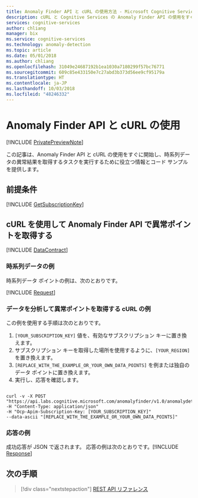 ```yaml
---
title: Anomaly Finder API と cURL の使用方法 - Microsoft Cognitive Services | Microsoft Docs
description: cURL と Cognitive Services の Anomaly Finder API の使用をすぐに開始するために役立つ情報を提供します。
services: cognitive-services
author: chliang
manager: bix
ms.service: cognitive-services
ms.technology: anomaly-detection
ms.topic: article
ms.date: 05/01/2018
ms.author: chliang
ms.openlocfilehash: 31049e24687192b1ea1030a7180299f57bc76771
ms.sourcegitcommit: 609c85e433150e7c27abd3b373d56ee9cf95179a
ms.translationtype: HT
ms.contentlocale: ja-JP
ms.lasthandoff: 10/03/2018
ms.locfileid: "48246332"
---
```

# <a name="use-the-anomaly-finder-api-with-curl"></a>Anomaly Finder API と cURL の使用

[!INCLUDE [PrivatePreviewNote](../../../../../includes/cognitive-services-anomaly-finder-private-preview-note.md)]

この記事は、Anomaly Finder API と cURL の使用をすぐに開始し、時系列データの異常結果を取得するタスクを実行するために役立つ情報とコード サンプルを提供します。

## <a name="prerequisites"></a>前提条件

[!INCLUDE [GetSubscriptionKey](../includes/get-subscription-key.md)]

## <a name="getting-anomaly-points-with-the-anomaly-finder-api-using-curl"></a>cURL を使用して Anomaly Finder API で異常ポイントを取得する 

[!INCLUDE [DataContract](../includes/datacontract.md)]

### <a name="example-of-time-series-data"></a>時系列データの例

時系列データ ポイントの例は、次のとおりです。

[!INCLUDE [Request](../includes/request.md)]

### <a name="analyze-data-and-get-anomaly-points-curl-example"></a>データを分析して異常ポイントを取得する cURL の例

この例を使用する手順は次のとおりです。

1. `[YOUR_SUBSCRIPTION_KEY]` 値を、有効なサブスクリプション キーに置き換えます。
2. サブスクリプション キーを取得した場所を使用するように、`[YOUR_REGION]` を置き換えます。
3. `[REPLACE_WITH_THE_EXAMPLE_OR_YOUR_OWN_DATA_POINTS]` を例または独自のデータ ポイントに置き換えます。
4. 実行し、応答を確認します。

```cURL

curl -v -X POST "https://api.labs.cognitive.microsoft.com/anomalyfinder/v1.0/anomalydetection"
-H "Content-Type: application/json"
-H "Ocp-Apim-Subscription-Key: [YOUR_SUBSCRIPTION_KEY]"
--data-ascii "[REPLACE_WITH_THE_EXAMPLE_OR_YOUR_OWN_DATA_POINTS]" 

```

### <a name="example-response"></a>応答の例
成功応答が JSON で返されます。 応答の例は次のとおりです。[!INCLUDE [Response](../includes/response.md)]

## <a name="next-steps"></a>次の手順

> [!div class="nextstepaction"]
> [REST API リファレンス](https://dev.labs.cognitive.microsoft.com/docs/services/anomaly-detection/operations/post-anomalydetection)
